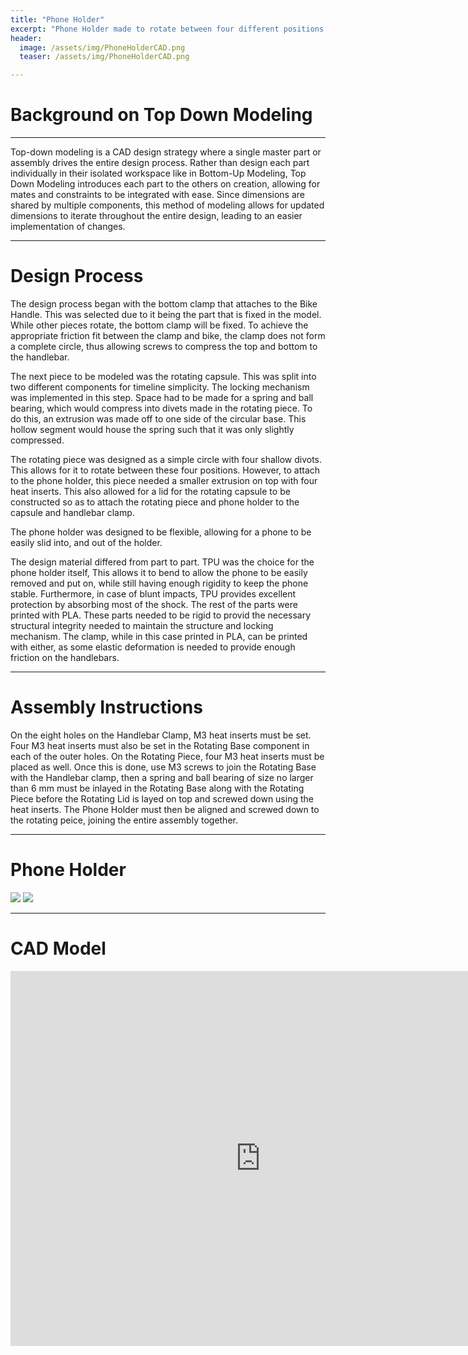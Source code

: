 ```yaml
---
title: "Phone Holder"
excerpt: "Phone Holder made to rotate between four different positions and clamp onto bike handle bars."
header:
  image: /assets/img/PhoneHolderCAD.png
  teaser: /assets/img/PhoneHolderCAD.png

---
```


# Background on Top Down Modeling

---
Top-down modeling is a CAD design strategy where a single master part or assembly drives the entire design process. Rather than design each part individually in their isolated workspace like in Bottom-Up Modeling, Top Down Modeling introduces each part to the others on creation, allowing for mates and constraints to be integrated with ease. Since dimensions are shared by multiple components, this method of modeling allows for updated dimensions to iterate throughout the entire design, leading to an easier implementation of changes.

---
# Design Process

The design process began with the bottom clamp that attaches to the Bike Handle. This was selected due to it being the part that is fixed in the model. While other pieces rotate, the bottom clamp will be fixed. To achieve the appropriate friction fit between the clamp and bike, the clamp does not form a complete circle, thus allowing screws to compress the top and bottom to the handlebar.

The next piece to be modeled was the rotating capsule. This was split into two different components for timeline simplicity. The locking mechanism was implemented in this step. Space had to be made for a spring and ball bearing, which would compress into divets made in the rotating piece. To do this, an extrusion was made off to one side of the circular base. This hollow segment would house the spring such that it was only slightly compressed.

The rotating piece was designed as a simple circle with four shallow divots. This allows for it to rotate between these four positions. However, to attach to the phone holder, this piece needed a smaller extrusion on top with four heat inserts. This also allowed for a lid for the rotating capsule to be constructed so as to attach the rotating piece and phone holder to the capsule and handlebar clamp.

The phone holder was designed to be flexible, allowing for a phone to be easily slid into, and out of the holder.

The design material differed from part to part. TPU was the choice for the phone holder itself, This allows it to bend to allow the phone to be easily removed and put on, while still having enough rigidity to keep the phone stable. Furthermore, in case of blunt impacts, TPU provides excellent protection by absorbing most of the shock. The rest of the parts were printed with PLA. These parts needed to be rigid to provid the necessary structural integrity needed to maintain the structure and locking mechanism. The clamp, while in this case printed in PLA, can be printed with either, as some elastic deformation is needed to provide enough friction on the handlebars.

---
# Assembly Instructions

On the eight holes on the Handlebar Clamp, M3 heat inserts must be set. Four M3 heat inserts must also be set in the Rotating Base component in each of the outer holes. On the Rotating Piece, four M3 heat inserts must be placed as well. Once this is done, use M3 screws to join the Rotating Base with the Handlebar clamp, then a spring and ball bearing of size no larger than 6 mm must be inlayed in the Rotating Base along with the Rotating Piece before the Rotating Lid is layed on top and screwed down using the heat inserts. The Phone Holder must then be aligned and screwed down to the rotating peice, joining the entire assembly together.


---
# Phone Holder

<img src="/assets/img/PhoneHolderSide" >
<img src="/assets/img/PhoneHolderTop" >

---

# CAD Model
<iframe src="https://myhub.autodesk360.com/ue2df0af5/shares/public/SH35dfcQT936092f0e437224cd558fdcdc2f?mode=embed" width="800" height="600" allowfullscreen="true" webkitallowfullscreen="true" mozallowfullscreen="true"  frameborder="0"></iframe>



